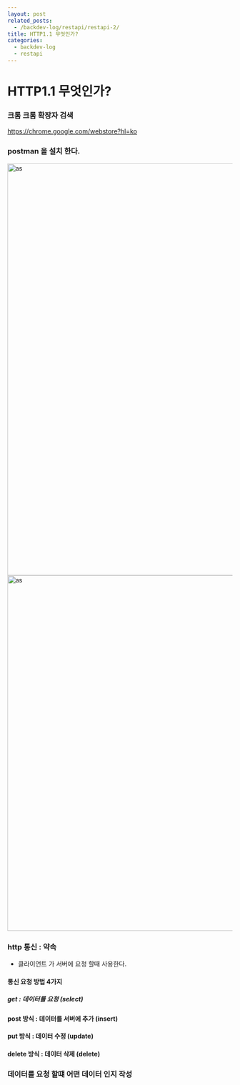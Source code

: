 ```yaml
---
layout: post
related_posts:
  - /backdev-log/restapi/restapi-2/
title: HTTP1.1 무엇인가?
categories: 
  - backdev-log
  - restapi
---
```


# HTTP1.1 무엇인가? 

### 크롬  크롬 확장자 검색

<https://chrome.google.com/webstore?hl=ko>

### postman 을 설치 한다. 

<img width="923" alt="as" src="https://user-images.githubusercontent.com/107549149/221346038-1f102f19-6068-41ff-ac2f-41ab545fc629.png">

<img width="797" alt="as" src="https://user-images.githubusercontent.com/107549149/221346063-6b0b7072-21a2-4212-b84c-b8d9c990b88c.png">


### http 통신 : 약속

* 클라이언트 가 서버에 요청 할때 사용한다. 

#### 통신 요청 방법 4가지

##### get : 데이터를 요청 (select)

#### post 방식 : 데이터를 서버에 추가  (insert)

#### put  방식 : 데이터 수정 (update)

#### delete  방식 : 데이터 삭제 (delete)

### 데이터를 요청 할떄 어떤 데이터 인지 작성 


